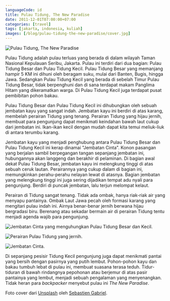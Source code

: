 ```yaml
---
languageCode: id
title: Pulau Tidung, The New Paradise
date: 2011-12-01T07:00:00+07:00
categories: [travel]
tags: [jakarta, indonesia, kuliah]
images: [/blog/pulau-tidung-the-new-paradise/cover.jpg]
---
```

![Pulau Tidung, The New Paradise](cover.jpg)

Pulau Tidung adalah pulau terluas yang berada di dalam wilayah Taman Nasional Kepulauan Seribu, Jakarta. Pulau ini terdiri dari dua bagian: Pulau Tidung Besar dan Pulau Tidung Kecil. Pulau Tidung Besar yang memanjang hampir 5 KM ini dihuni oleh beragam suku, mulai dari Banten, Bugis, hingga Jawa. Sedangkan Pulau Tidung Kecil yang berada di sebelah Timur Pulau Tidung Besar, tidak berpenghuni dan di sana terdapat makam Panglima Hitam yang dikeramatkan warga. Di Pulau Tidung Kecil juga terdapat pusat pembibitan pohon bakau.

Pulau Tidung Besar dan Pulau Tidung Kecil ini dihubungkan oleh sebuah jembatan kayu yang sangat indah. Jembatan kayu ini berdiri di atas karang, membelah perairan Tidung yang tenang. Perairan Tidung yang hijau jernih, membuat para pengunjung dapat menikmati keindahan bawah laut cukup dari jembatan ini. Ikan-ikan kecil dengan mudah dapat kita temui meliuk-liuk di antara terumbu karang.

Jembatan kayu yang menjadi penghubung antara Pulau Tidung Besar dan Pulau Tidung Kecil ini kerap dinamai "Jembatan Cinta". Konon pasangan yang berjalan sambil berpegangan tangan sepanjang jembatan ini, hubungannya akan langgeng dan berakhir di pelaminan. Di bagian awal dekat Pulau Tidung Besar, jembatan kayu ini melengkung tinggi di atas sebuah ceruk lautan. Perairannya yang cukup dalam di bagian ini, memungkinkan perahu-perahu nelayan lewat di atasnya. Bagian jembatan yang melengkung tinggi ini juga sering dijadikan tempat adu nyali para pengunjung. Berdiri di puncak jembatan, lalu terjun melompat kelaut.

Perairan di Tidung sangat tenang. Tidak ada ombak, hanya riak-riak air yang menyapu pantainya. Ombak Laut Jawa pecah oleh formasi karang yang mengitari pulau indah ini. Airnya benar-benar jernih berwana hijau bergradasi biru. Berenang atau sekadar bermain air di perairan Tidung tentu menjadi agenda wajib para pengunjung.

![Jembatan Cinta yang menguhungkan Pulau Tidung Besar dan Kecil.](01-jembatan-cinta.jpg)

![Perairan Pulau Tidung yang jernih.](02-perairan-tidung.jpg)

![Jembatan Cinta.](03-loncat-dari-jembatan-cinta.jpg)

Di sepanjang pesisir Tidung Kecil pengunjung juga dapat menikmati pantai yang bersih dengan pasirnya yang putih lembut. Pohon-pohon kayu dan bakau tumbuh lebat di pulau ini, membuat suasana terasa teduh. Tidur-tiduran di bawah rindangnya pepohonan atau berjemur di atas pasir pantainya yang lembut, menjadi sebuah pengalaman yang menyenangkan. Tidak heran para *backpacker* menyebut pulau ini *The New Paradise*.

Foto cover dari [Unsplash](https://unsplash.com/photos/rMqbe4WLqXk) oleh [Sebastien Gabriel](https://unsplash.com/@sgabriel).
